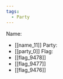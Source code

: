 ```yaml
---
tags:
  - Party
---
```

Name:
- [[name_11]]
Party:
- [[party_0]]
Flag:
- [[flag_9478]]
- [[flag_9477]]
- [[flag_9476]]
